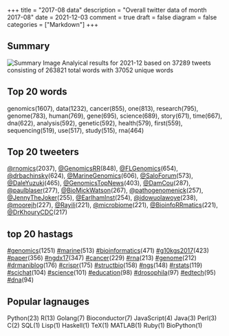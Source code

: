 +++
title = "2017-08 data"
description = "Overall twitter data of month 2017-08"
date = 2021-12-03
comment = true
draft = false
diagram = false
categories = ["Markdown"]
+++

## Summary
![Summary Image](/images/wordcloud/2017-08.png "Summary Image")
Analyical results for 2021-12 based on 37289 tweets consisting of 263821 total words with 37052 unique words


## Top 20 words
genomics(1607), data(1232), cancer(855), one(813), research(795), genome(783), human(769), gene(695), science(689), story(671), time(667), dna(622), analysis(592), genetic(592), health(579), first(559), sequencing(519), use(517), study(515), rna(464)

## Top 20 tweeters
[@rnomics](https://twitter.com/rnomics)(2037), [@GenomicsRR](https://twitter.com/GenomicsRR)(848), [@FLGenomics](https://twitter.com/FLGenomics)(654), [@drbachinsky](https://twitter.com/drbachinsky)(624), [@MarineGenomics](https://twitter.com/MarineGenomics)(606), [@SaloForum](https://twitter.com/SaloForum)(573), [@DaleYuzuki](https://twitter.com/DaleYuzuki)(465), [@GenomicsTopNews](https://twitter.com/GenomicsTopNews)(403), [@DamCou](https://twitter.com/DamCou)(287), [@paulblaser](https://twitter.com/paulblaser)(277), [@BioMickWatson](https://twitter.com/BioMickWatson)(267), [@pathogenomenick](https://twitter.com/pathogenomenick)(257), [@JennyTheJoker](https://twitter.com/JennyTheJoker)(255), [@EarlhamInst](https://twitter.com/EarlhamInst)(254), [@idowuolawoye](https://twitter.com/idowuolawoye)(238), [@moorejh](https://twitter.com/moorejh)(227), [@Rayili](https://twitter.com/Rayili)(221), [@microbiome](https://twitter.com/microbiome)(221), [@BioinfoRRmatics](https://twitter.com/BioinfoRRmatics)(221), [@DrKhouryCDC](https://twitter.com/DrKhouryCDC)(217)

## top 20 hastags
[#genomics](https://twitter.com/hashtag/genomics)(1251) [#marine](https://twitter.com/hashtag/marine)(513) [#bioinformatics](https://twitter.com/hashtag/bioinformatics)(471) [#g10kgs2017](https://twitter.com/hashtag/g10kgs2017)(423) [#paper](https://twitter.com/hashtag/paper)(356) [#ngdx17](https://twitter.com/hashtag/ngdx17)(347) [#cancer](https://twitter.com/hashtag/cancer)(229) [#rna](https://twitter.com/hashtag/rna)(213) [#genome](https://twitter.com/hashtag/genome)(212) [#drmaniblog](https://twitter.com/hashtag/drmaniblog)(176) [#crispr](https://twitter.com/hashtag/crispr)(175) [#structbio](https://twitter.com/hashtag/structbio)(158) [#ngs](https://twitter.com/hashtag/ngs)(148) [#rstats](https://twitter.com/hashtag/rstats)(119) [#scichat](https://twitter.com/hashtag/scichat)(104) [#science](https://twitter.com/hashtag/science)(101) [#education](https://twitter.com/hashtag/education)(98) [#drosophila](https://twitter.com/hashtag/drosophila)(97) [#edtech](https://twitter.com/hashtag/edtech)(95) [#dna](https://twitter.com/hashtag/dna)(94)

## Popular lagnauges
Python(23) R(13) Golang(7) Bioconductor(7) JavaScript(4) Java(3) Perl(3) C(2) SQL(1) Lisp(1) Haskell(1) TeX(1) MATLAB(1) Ruby(1) BioPython(1)
